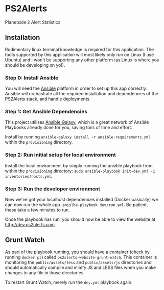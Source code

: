 # PS2Alerts
Planetside 2 Alert Statistics

## Installation

Rudimentary linux terminal knowledge is required for this application. The tools supported by this application will most likely only run on Linux (I use Ubuntu) and I won't be supporting any other platform (as Linux is where you should be developing on yo!).

### Step 0: Install Ansible

You will need the [Ansible](https://docs.ansible.com/ansible/latest/installation_guide/intro_installation.html) platform in order to set up this app correctly. Ansible will orchastrate all the required installation and dependencies of the PS2Alerts stack, and handle deployments.

### Step 1: Get Ansible Dependencies

This project utilises [Ansible Galaxy](https://galaxy.ansible.com/docs/), which is a great network of Ansible Playbooks already done for you, saving tons of time and effort.

Install by running `ansible-galaxy install -r ansible-requirements.yml` within the `provisioning` directory.

### Step 2: Run initial setup for local environment

Install the local environment by simply running the ansible playbook from within the `provisioning` directory: `sudo ansible-playbook init-dev.yml -i inventories/hosts.yml`.

### Step 3: Run the developer environment

Now we've got your localhost dependenices installed (Docker basically) we can now run the whole app. `anislbe-playbook dev/run.yml`. Be patient, these take a few minutes to run.

Once the playbook has run, you should now be able to view the website at http://dev.ps2alerts.com.

## Grunt Watch

As part of the playbook running, you should have a container (check by running `docker ps`) called `ps2alerts-website-grunt-watch`. This container is monitoring the `public/assets/less` and `public/assets/js` directories and should automatically compile and minify JS and LESS files when you make changes to any file in those directories.

To restart Grunt Watch, merely run the `dev.yml` playbook again.